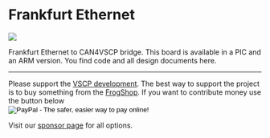 <h1>Frankfurt Ethernet</h1>

<img src="http://grodansparadis.com/images/vscp_logo.jpg" />

Frankfurt Ethernet to CAN4VSCP bridge. This board is available in a PIC and an ARM version. You find code and all 
design documents here.

<hr>
Please support the <a href="http://www.vscp.org">VSCP development</a>. The best way to support the project is 
to buy something from the <a href="http://www.frogshop.se">FrogShop</a>. If you want to contribute money use the button
below

<form action="https://www.paypal.com/cgi-bin/webscr" method="post" target="_top">
<input type="hidden" name="cmd" value="_s-xclick">
<input type="hidden" name="hosted_button_id" value="T32QKTUY55BWS">
<input type="image" src="https://www.paypalobjects.com/en_US/SE/i/btn/btn_donateCC_LG.gif" border="0" name="submit" alt="PayPal - The safer, easier way to pay online!">
<img alt="" border="0" src="https://www.paypalobjects.com/en_US/i/scr/pixel.gif" width="1" height="1">
</form>

Visit our <a href="http://www.vscp.org/wiki/doku.php/sponsors">sponsor page</a> for all options.

